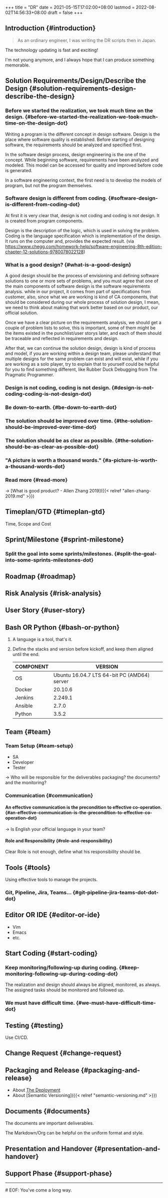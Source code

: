+++
title = "DR"
date = 2021-05-15T17:02:00+08:00
lastmod = 2022-08-02T14:56:33+08:00
draft = false
+++

## Introduction {#introduction}

> As an ordinary engineer, I was writing the DR scripts then in Japan.

The technology updating is fast and exciting!

I'm not young anymore, and I always hope that I can produce something memorable.


## Solution Requirements/Design/Describe the Design {#solution-requirements-design-describe-the-design}


### Before we started the realization, we took much time on the design. {#before-we-started-the-realization-we-took-much-time-on-the-design-dot}

Writing a program is the different concept in design software. Design is the
place where software quality is established. Before starting of designing
software, the requirements should be analyzed and specified first.

In the software design process, design engineering is the one of the concept.
While beginning software, requirements have been analyzed and modeled. This
model can be accessed for quality and improved before code is generated.

In a software engineering context, the first need is to develop the models of
program, but not the program themselves.


### Software design is different from coding. {#software-design-is-different-from-coding-dot}

At first it is very clear that, design is not coding and coding is not design.
It is created from program components.

Design is the description of the logic, which is used in solving the problem.
Coding is the language specification which is implementation of the design.  It
runs on the computer and, provides the expected result.  (via
<https://www.chegg.com/homework-help/software-engineering-8th-edition-chapter-12-solutions-9780078022128>)


### What is a good design? {#what-is-a-good-design}

A good design should be the process of envisioning and defining software
solutions to one or more sets of problems, and you must agree that one of the
main components of software design is the software requirements analysis. while
in our project, it comes from part of specifications from customer, also, since
what we are working is kind of CA components, that should be considered during
our whole process of solution design, I mean, we need to think about making that
work better based on our product, our official solution.

Once we have a clear picture on the requirements analysis, we should get a
couple of problem lists to solve, this is important, some of them might be the
items existed in the punchlist/user storys later, and each of them should be
traceable and reflected in requirements and design.

After that, we can continue the solution design, design is kind of process and
model, if you are working within a design team, please understand that multiple
designs for the same problem can exist and will exist, while if you are working
as a solo player, try to explain that to yourself could be helpful for you to
find something different, like Rubber Duck Debugging from The Pragmatic
Programmer.


### Design is not coding, coding is not design. {#design-is-not-coding-coding-is-not-design-dot}


### Be down-to-earth. {#be-down-to-earth-dot}


### The solution should be improved over time. {#the-solution-should-be-improved-over-time-dot}


### The solution should be as clear as possible. {#the-solution-should-be-as-clear-as-possible-dot}


### "A picture is worth a thousand words." {#a-picture-is-worth-a-thousand-words-dot}


### Read more {#read-more}

-&gt; [What is good product? - Allen Zhang 2019]({{< relref "allen-zhang-2019.md" >}})


## Timeplan/GTD {#timeplan-gtd}

Time, Scope and Cost


## Sprint/Milestone {#sprint-milestone}


### Split the goal into some sprints/milestones. {#split-the-goal-into-some-sprints-milestones-dot}


## Roadmap {#roadmap}


## Risk Analysis {#risk-analysis}


## User Story {#user-story}


## Bash OR Python {#bash-or-python}

1.  A language is a tool, that's it.
2.  Define the stacks and version before kickoff, and keep them aligned until the
    end.

    | COMPONENT | VERSION                                     |
    |-----------|---------------------------------------------|
    | OS        | Ubuntu 16.04.7 LTS 64-bit PC (AMD64) server |
    | Docker    | 20.10.6                                     |
    | Jenkins   | 2.249.1                                     |
    | Ansible   | 2.7.0                                       |
    | Python    | 3.5.2                                       |


## Team {#team}


### Team Setup {#team-setup}

-   SA
-   Developer
-   Tester

-&gt; Who will be responsible for the deliverables packaging? the documents? and
   the monitoring?


### Communication {#communication}


#### An effective communication is the precondition to effective co-operation. {#an-effective-communication-is-the-precondition-to-effective-co-operation-dot}

-&gt; Is English your official language in your team?


#### Role and Responsibility {#role-and-responsibility}

Clear Role is not enough, define what his responsibility should be.


## Tools {#tools}

Using effective tools to manage the projects.


### Git, Pipeline, Jira, Teams... {#git-pipeline-jira-teams-dot-dot-dot}


## Editor OR IDE {#editor-or-ide}

-   Vim
-   Emacs
-   etc.


## Start Coding {#start-coding}


### Keep monitoring/following-up during coding. {#keep-monitoring-following-up-during-coding-dot}

The realization and design should always be aligned, monitored, as always.<br />
The assigned tasks should be monitored and followed up.


### We must have difficult time. {#we-must-have-difficult-time-dot}


## Testing {#testing}

Use CI/CD.


## Change Request {#change-request}


## Packaging and Release {#packaging-and-release}

-   About [The Deployment](https://note.jsntn.com/deployment.html)
-   About [Semantic Versioning]({{< relref "semantic-versioning.md" >}})


## Documents {#documents}

The documents are important deliverables.

The Markdown/Org can be helpful on the uniform format and style.


## Presentation and Handover {#presentation-and-handover}


## Support Phase {#support-phase}

---

<span># EOF: You've come a long way.</span>